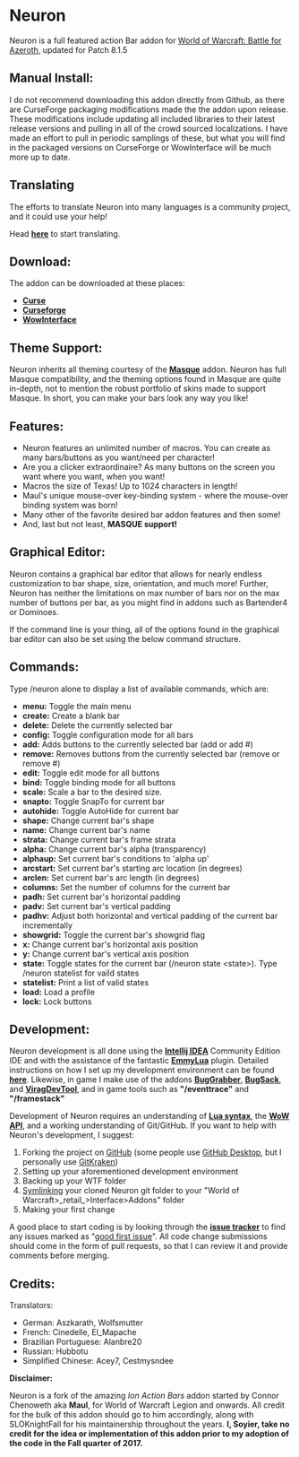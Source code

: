 # Neuron

Neuron is a full featured action Bar addon for [World of Warcraft: Battle for Azeroth](https://worldofwarcraft.com/en-us/), updated for Patch 8.1.5

## Manual Install:
I do not recommend downloading this addon directly from Github, as there are CurseForge packaging modifications made the the addon upon release. These modifications include updating all included libraries to their latest release versions and pulling in all of the crowd sourced localizations. I have made an effort to pull in periodic samplings of these, but what you will find in the packaged versions on CurseForge or WowInterface will be much more up to date.


## Translating
The efforts to translate Neuron into many languages is a community project, and it could use your help!

Head **[here](https://wow.curseforge.com/projects/neuron/localization)** to start translating.

## Download:
The addon can be downloaded at these places:
* **[Curse](https://www.curseforge.com/wow/addons/neuron)** 
* **[Curseforge](https://wow.curseforge.com/projects/neuron)**
* **[WowInterface](https://www.wowinterface.com/downloads/info10636-Neuron.html)**

## Theme Support:

Neuron inherits all theming courtesy of the **[Masque](https://mods.curse.com/addons/wow/masque "Masque")** addon. Neuron has full Masque compatibility, and the theming options found in Masque are quite in-depth, not to mention the robust portfolio of skins made to support Masque. In short, you can make your bars look any way you like!


## Features:
* Neuron features an unlimited number of macros. You can create as many bars/buttons as you want/need per character!
* Are you a clicker extraordinaire? As many buttons on the screen you want where you want, when you want!
* Macros the size of Texas! Up to 1024 characters in length!
* Maul's unique mouse-over key-binding system - where the mouse-over binding system was born!
* Many other of the favorite desired bar addon features and then some!
* And, last but not least, **MASQUE support!**


## Graphical Editor:
Neuron contains a graphical bar editor that allows for nearly endless customization to bar shape, size, orientation, and much more! Further, Neuron has neither the limitations on max number of bars nor on the max number of buttons per bar, as you might find in addons such as Bartender4 or Dominoes. 

If the command line is your thing, all of the options found in the graphical bar editor can also be set using the below command structure.


## Commands:
Type /neuron alone to display a list of available commands, which are:

* **menu:** Toggle the main menu
* **create:** Create a blank bar
* **delete:** Delete the currently selected bar
* **config:** Toggle configuration mode for all bars
* **add:** Adds buttons to the currently selected bar (add or add #)
* **remove:** Removes buttons from the currently selected bar (remove or remove #)
* **edit:** Toggle edit mode for all buttons
* **bind:** Toggle binding mode for all buttons
* **scale:** Scale a bar to the desired size.
* **snapto:** Toggle SnapTo for current bar
* **autohide:** Toggle AutoHide for current bar
* **shape:** Change current bar's shape
* **name:** Change current bar's name
* **strata:** Change current bar's frame strata
* **alpha:** Change current bar's alpha (transparency)
* **alphaup:** Set current bar's conditions to 'alpha up'
* **arcstart:** Set current bar's starting arc location (in degrees)
* **arclen:** Set current bar's arc length (in degrees)
* **columns:** Set the number of columns for the current bar
* **padh:** Set current bar's horizontal padding
* **padv:** Set current bar's vertical padding
* **padhv:** Adjust both horizontal and vertical padding of the current bar incrementally
* **showgrid:** Toggle the current bar's showgrid flag
* **x:** Change current bar's horizontal axis position
* **y:** Change current bar's vertical axis position
* **state:** Toggle states for the current bar (/neuron state &lt;state&gt;). Type /neuron statelist for vaild states
* **statelist:** Print a list of valid states
* **load:** Load a profile
* **lock:** Lock buttons

## Development:
Neuron development is all done using the **[Intellij IDEA](https://www.jetbrains.com/idea/download/#section=windows)** Community Edition IDE and with the assistance of the fantastic **[EmmyLua](https://plugins.jetbrains.com/plugin/9768-emmylua)** plugin. Detailed instructions on how I set up my development environment can be found **[here](https://github.com/Ellypse/IntelliJ-IDEA-Lua-IDE-WoW-API/wiki)**. Likewise, in game I make use of the addons **[BugGrabber](https://www.curseforge.com/wow/addons/bug-grabber)**, **[BugSack](https://www.curseforge.com/wow/addons/bugsack)**, and **[ViragDevTool](https://www.curseforge.com/wow/addons/varrendevtool)**, and in game tools such as **"/eventtrace"** and **"/framestack"**

Development of Neuron requires an understanding of **[Lua syntax](https://www.lua.org/manual/5.3/manual.html)**, the **[WoW API](https://wow.gamepedia.com/World_of_Warcraft_API)**, and a working understanding of Git/GitHub. If you want to help with Neuron's development, I suggest: 
1. Forking the project on [GitHub](https://github.com/brittyazel/Neuron) (some people use [GitHub Desktop](https://desktop.github.com/), but I personally use [GitKraken](https://www.gitkraken.com/))
2. Setting up your aforementioned development environment
3. Backing up your WTF folder
4. [Symlinking](https://www.howtogeek.com/howto/16226/complete-guide-to-symbolic-links-symlinks-on-windows-or-linux/) your cloned Neuron git folder to your "World of Warcraft>\_retail_>Interface>Addons" folder
5. Making your first change

A good place to start coding is by looking through the **[issue tracker](https://github.com/brittyazel/Neuron/issues)** to find any issues marked as "[good first issue](https://github.com/brittyazel/Neuron/issues?q=is%3Aopen+is%3Aissue+label%3A%22good+first+issue%22)". All code change submissions should come in the form of pull requests, so that I can review it and provide comments before merging.



## Credits:
Translators:
* German: Aszkarath, Wolfsmutter
* French: Cinedelle, El_Mapache
* Brazilian Portuguese: Alanbre20
* Russian: Hubbotu
* Simplified Chinese: Acey7, Cestmysndee

**Disclaimer:**

Neuron is a fork of the amazing *Ion Action Bars* addon started by Connor Chenoweth aka **Maul**, for World of Warcraft Legion and onwards. All credit for the bulk of this addon should go to him accordingly, along with SLOKnightFall for his maintainership throughout the years.
**I, Soyier, take no credit for the idea or implementation of this addon prior to my adoption of the code in the Fall quarter of 2017.**
